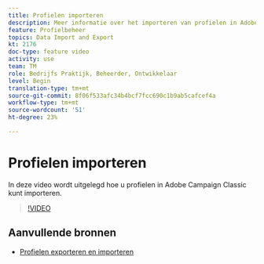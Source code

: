 ```yaml
---
title: Profielen importeren
description: Meer informatie over het importeren van profielen in Adobe Campaign Classic
feature: Profielbeheer
topics: Data Import and Export
kt: 2176
doc-type: feature video
activity: use
team: TM
role: Bedrijfs Praktijk, Beheerder, Ontwikkelaar
level: Begin
translation-type: tm+mt
source-git-commit: 8f06f533afc34b4bcf7fcc690c1b9ab5cafcef4a
workflow-type: tm+mt
source-wordcount: '51'
ht-degree: 23%

---
```



# Profielen importeren

In deze video wordt uitgelegd hoe u profielen in Adobe Campaign Classic kunt importeren.

>[!VIDEO](https://video.tv.adobe.com/v/25608?quality=12)

## Aanvullende bronnen

- [Profielen exporteren en importeren](https://docs.adobe.com/content/help/en/campaign-classic/using/getting-started/profile-management/exporting-and-importing-profiles.html)